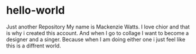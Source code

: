 # hello-world
Just another Repository
My name is Mackenzie Watts. I love chior and that is why i created this account. And when I go to collage I want to become a designer and a singer. Because when I am doing either one i just feel like this is a diffrent world.
